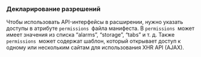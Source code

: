 ### Декларирование разрешений

Чтобы использовать API-интерфейсы в расширении, нужно указать доступы в атрибуте `permissions `файла манифеста. В `permissions `может имеет значения из списка “alarms”, “storage”, “tabs” и т. д. Также `permissions `может содержат шаблон, который открывает доступ к одному или нескольким сайтам для использования XHR API \(AJAX\).



